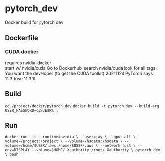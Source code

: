 # pytorch_dev
Docker build for pytorch dev

## Dockerfile

### CUDA docker
requires nvidia-docker  
start w/ nvidia/cuda    Go to Dockerhub, search nvidia/cuda look for all tags. You want the developer (to get the CUDA toolkit)
20211124  PyTorch says 11.3  (use 11.3.1)  

## Build

`cd /project/docker/pytorch_dev`
`docker build -t pytorch_dev --build-arg USER_PASSWORD=q2w3E$R% .`

## Run

`docker run -it --runtime=nvidia \
--user=jay \
--gpus all \
--volume=/project:/project \
--volume=/hsdata:/hsdata \
--volume=/home/$USER/.aws:/home/$USER/.aws \
--network host \
--env=DISPLAY --volume=$HOME/.Xauthority:/root/.Xauthority \
pytorch_dev \
bash`

